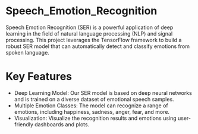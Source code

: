 # Speech_Emotion_Recognition
Speech Emotion Recognition (SER) is a powerful application of deep learning in the field of natural language processing (NLP) and signal processing. This project leverages the TensorFlow framework to build a robust SER model that can automatically detect and classify emotions from spoken language.

# Key Features
* Deep Learning Model: Our SER model is based on deep neural networks and is trained on a diverse dataset of emotional speech samples.
* Multiple Emotion Classes: The model can recognize a range of emotions, including happiness, sadness, anger, fear, and more.
* Visualization: Visualize the recognition results and emotions using user-friendly dashboards and plots.

